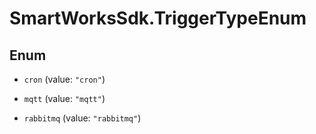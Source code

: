 # SmartWorksSdk.TriggerTypeEnum

## Enum


* `cron` (value: `"cron"`)

* `mqtt` (value: `"mqtt"`)

* `rabbitmq` (value: `"rabbitmq"`)


